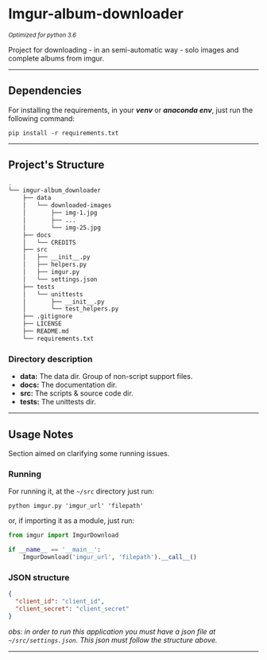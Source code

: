 # Imgur-album-downloader

<small>_Optimized for python 3.6_</small>

Project for downloading - in an semi-automatic way - solo images and complete 
albums from imgur. 

----------------------

## Dependencies

For installing the requirements, in your ___venv___ or ___anaconda env___, 
just run the following command:

```shell script
pip install -r requirements.txt
```

----------------

## Project's Structure

```bash 
.
└── imgur-album_downloader
    ├── data
    │   └── downloaded-images
    │       ├── img-1.jpg
    │       ├── ...
    │       └── img-25.jpg
    ├── docs
    │   └── CREDITS
    ├── src
    │   ├── __init__.py
    │   ├── helpers.py
    │   ├── imgur.py
    │   └── settings.json
    ├── tests
    │   └── unittests
    │       ├── __init__.py
    │       └── test_helpers.py
    ├── .gitignore
    ├── LICENSE
    ├── README.md
    └── requirements.txt
```

### Directory description

- __data:__ The data dir. Group of non-script support files.
- __docs:__ The documentation dir.
- __src:__ The scripts & source code dir.
- __tests:__ The unittests dir.

-----------------------

## Usage Notes

Section aimed on clarifying some running issues.

### Running

For running it, at the `~/src` directory just run:

```shell script
python imgur.py 'imgur_url' 'filepath'
``` 

or, if importing it as a module, just run:
````python
from imgur import ImgurDownload

if __name__ == '__main__':
    ImgurDownload('imgur_url', 'filepath').__call__()
````

### JSON structure

````json
{
  "client_id": "client_id",
  "client_secret": "client_secret"
}
````

_obs: in order to run this application you must have a json file at `~/src/settings.json`. This json must follow the structure above._

---------------
